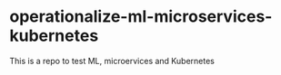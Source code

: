 # operationalize-ml-microservices-kubernetes
This is a repo to test ML, microervices and Kubernetes
